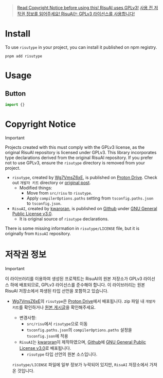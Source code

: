 > [Read Copyright Notice before using this! RisuAI uses GPLv3!](#copyright-notice)
> [사용 전 저작권 정보를 읽어주세요! RisuAI는 GPLv3 라이선스를 사용합니다!](#저작권-정보)

# Install
To use `risutype` in your project, you can install it published on npm registry.
```
pnpm add risutype
```

# Usage
## Button
```ts
import {}
```

# Copyright Notice
> [!IMPORTANT]
> Projects created with this must comply with the GPLv3 license, as the original RisuAI repository is licensed under GPLv3.
> This library incorporates type declarations derived from the original RisuAI repository.
> If you prefer not to use GPLv3, ensure the `risutype` directory is removed from your project.


- `risutype`, created by [Wg7VmsZ6xE](https://arca.live/u/@Wg7VmsZ6xE/54213053), is published on [Proton Drive](https://drive.proton.me/urls/GJV00GJKRC#2RcWtX6XUYoD). Check out `개발자 키트` directory or [original post](https://arca.live/b/characterai/138778511).
  - Modified things:
    - Move from `src/risu` to `risutype`.
    - Apply `compilerOptions.paths` setting from `tsconfig.paths.json` to `tsconfig.json`.
- `RisuAI`, created by [kwaroran](https://github.com/kwaroran), is published on [Github](https://github.com/kwaroran/RisuAI) under [GNU General Public License v3.0](https://github.com/kwaroran/RisuAI/blob/main/LICENSE).
  - It is original source of `risutype` declarations.

There is some missing information in `risutype/LICENSE` file, but it is originally from `RisuAI` repository.

# 저작권 정보
> [!IMPORTANT]
> 이 라이브러리를 이용하여 생성된 프로젝트는 RisuAI의 원본 저장소가 GPLv3 라이선스 하에 배포되므로, GPLv3 라이선스를 준수해야 합니다.
> 이 라이브러리는 원본 RisuAI 저장소에서 파생된 타입 선언을 포함하고 있습니다.


- [Wg7VmsZ6xE](https://arca.live/u/@Wg7VmsZ6xE/54213053)의 `risutype`은 [Proton Drive](https://drive.proton.me/urls/GJV00GJKRC#2RcWtX6XUYoD)에서 배포됩니다. zip 파일 내 `개발자 키트`를 확인하거나 [원본 게시글](https://arca.live/b/characterai/138778511)을 확인해주세요.
  - 변경사항:
    - `src/risu`에서 `risutype`으로 이동
    - `tsconfig.paths.json`의 `compilerOptions.paths` 설정을 `tsconfig.json`에 적용
  - `RisuAI`는 [kwaroran](https://github.com/kwaroran)이 제작하였으며, [Github](https://github.com/kwaroran/RisuAI)에 [GNU General Public License v3.0](https://github.com/kwaroran/RisuAI/blob/main/LICENSE)로 배포됩니다.
    - `risutype` 타입 선언의 원본 소스입니다.

  `risutype/LICENSE` 파일에 일부 정보가 누락되어 있지만, `RisuAI` 저장소에서 가져온 것입니다.
